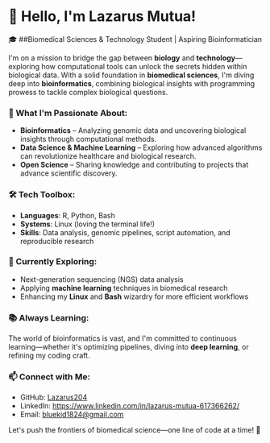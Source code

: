 # 👋 Hello, I'm Lazarus Mutua!

🎓 ##Biomedical Sciences & Technology Student | Aspiring Bioinformatician

I'm on a mission to bridge the gap between **biology** and **technology**—exploring how computational tools can unlock the secrets hidden within biological data. With a solid foundation in **biomedical sciences**, I'm diving deep into **bioinformatics**, combining biological insights with programming prowess to tackle complex biological questions.

### 🔬 What I'm Passionate About:
- **Bioinformatics** – Analyzing genomic data and uncovering biological insights through computational methods.
- **Data Science & Machine Learning** – Exploring how advanced algorithms can revolutionize healthcare and biological research.
- **Open Science** – Sharing knowledge and contributing to projects that advance scientific discovery.

### 🛠️ Tech Toolbox:

- **Languages**: R, Python, Bash
- **Systems**: Linux (loving the terminal life!)
- **Skills**: Data analysis, genomic pipelines, script automation, and reproducible research

### 🌱 Currently Exploring:
- Next-generation sequencing (NGS) data analysis
- Applying **machine learning** techniques in biomedical research
- Enhancing my **Linux** and **Bash** wizardry for more efficient workflows

### 📚 Always Learning:
The world of bioinformatics is vast, and I'm committed to continuous learning—whether it's optimizing pipelines, diving into **deep learning**, or refining my coding craft.

### 📫 Connect with Me:
- GitHub: [Lazarus204](https://github.com/Lazarus204)
- LinkedIn: https://www.linkedin.com/in/lazarus-mutua-617366262/
- Email: bluekid1824@gmail.com

Let's push the frontiers of biomedical science—one line of code at a time! 🚀
